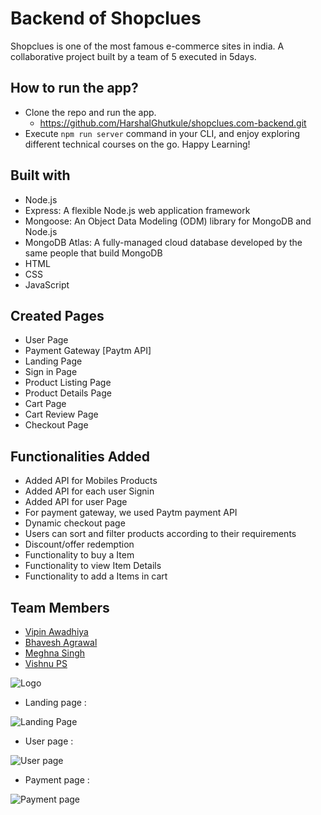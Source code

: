 # Backend of Shopclues

Shopclues is one of the most famous e-commerce sites in india.
A collaborative project built by a team of 5 executed in 5days.

## How to run the app?
- Clone the repo and run the app.
    - https://github.com/HarshalGhutkule/shopclues.com-backend.git
- Execute `npm run server` command in your CLI, and enjoy exploring different technical courses on the go. Happy Learning!
## Built with
- Node.js
- Express: A flexible Node.js web application framework
- Mongoose: An Object Data Modeling (ODM) library for MongoDB and Node.js
- MongoDB Atlas: A fully-managed cloud database developed by the same people that build MongoDB
- HTML
- CSS
- JavaScript
## Created Pages
- User Page
- Payment Gateway [Paytm API]
- Landing Page
- Sign in Page
- Product Listing Page
- Product Details Page
- Cart Page
- Cart Review Page
- Checkout Page
## Functionalities Added
- Added API for Mobiles Products
- Added API for each user Signin
- Added API for user Page
- For payment gateway, we used Paytm payment API
- Dynamic checkout page
- Users can sort and filter products according to their requirements
- Discount/offer redemption
- Functionality to buy a Item
- Functionality to view Item Details
- Functionality to add a Items in cart

## Team Members
- [Vipin Awadhiya](https://github.com/Vipin115)
- [Bhavesh Agrawal](https://github.com/Bhavesh-XLV)
- [Meghna Singh](https://github.com/Meghna9027)
- [Vishnu PS](https://github.com/VishnuPScodes)


![Logo](https://images.shopclues.com/images/ui/shopclues_logo@2x.png)

- Landing page :

![Landing Page](https://user-images.githubusercontent.com/95927895/150688114-dc135ca9-a0f3-49d2-954e-adf88b2c61e5.png)

- User page :

![User page](https://user-images.githubusercontent.com/95927895/158820102-4edf7c2b-f23b-461f-98ba-4b9ad0b960ef.png)


- Payment page :

![Payment page](https://user-images.githubusercontent.com/95927895/158820261-5f0270ee-cd41-4a1f-b4e1-b6239cdcf89d.png)
